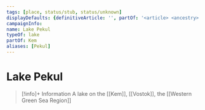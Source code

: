 ```yaml
---
tags: [place, status/stub, status/unknown]
displayDefaults: {definitiveArticle: '', partOf: '<article> <ancestry> <typeof> on the <loc:10>'}
campaignInfo:
name: Lake Pekul
typeOf: lake
partOf: Kem
aliases: [Pekul]
---
```

# Lake Pekul
>[!info]+ Information
> A  lake on the [[Kem]], [[Vostok]], the [[Western Green Sea Region]]
